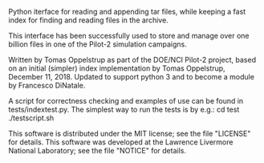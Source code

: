 Python iterface for reading and appending tar files, while keeping a
fast index for finding and reading files in the archive.

This interface has been successfully used to store and manage over one
billion files in one of the Pilot-2 simulation campaigns.

Written by Tomas Oppelstrup as part of the DOE/NCI Pilot-2 project,
based on an initial (simpler) index implementation by Tomas
Oppelstrup, December 11, 2018. Updated to support python 3 and to
become a module by Francesco DiNatale.

A script for correctness checking and examples of use can be found in
tests/indextest.py. The simplest way to run the tests is by e.g.:
   cd test
   ./testscript.sh

This software is distributed under the MIT license; see the file
"LICENSE" for details. This software was developed at the Lawrence
Livermore National Laboratory; see the file "NOTICE" for details.
